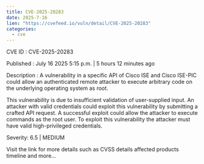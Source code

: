 ```yaml
--- 
title: CVE-2025-20283
date: 2025-7-16
lien: "https://cvefeed.io/vuln/detail/CVE-2025-20283"
categories:
  - cve
---
```


CVE ID : CVE-2025-20283

Published :  July 16
2025
5:15 p.m. | 5 hours
12 minutes ago

Description : A vulnerability in a specific API of Cisco ISE and Cisco ISE-PIC could allow an authenticated
remote attacker to execute arbitrary code on the underlying operating system as root.

This vulnerability is due to insufficient validation of user-supplied input. An attacker with valid credentials could exploit this vulnerability by submitting a crafted API request. A successful exploit could allow the attacker to execute commands as the root user. To exploit this vulnerability
the attacker must have valid high-privileged credentials.

Severity: 6.5 | MEDIUM

Visit the link for more details
such as CVSS details
affected products
timeline
and more...
